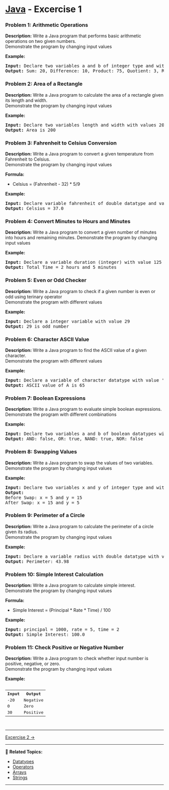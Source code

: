 # [Java](../../) - Excercise 1

### Problem 1: Arithmetic Operations
**Description:**
Write a Java program that performs basic arithmetic operations on two given numbers.
<br/>Demonstrate the program by changing input values

**Example:**
<pre>
<b>Input:</b> Declare two variables a and b of integer type and with values 15 and 5
<b>Output:</b> Sum: 20, Difference: 10, Product: 75, Quotient: 3, Remainder: 0
</pre>


### Problem 2: Area of a Rectangle
**Description:**
Write a Java program to calculate the area of a rectangle given its length and width.
<br/>Demonstrate the program by changing input values

**Example:**
<pre>
<b>Input:</b> Declare two variables length and width with values 20 and 10
<b>Output:</b> Area is 200
</pre>

### Problem 3: Fahrenheit to Celsius Conversion
**Description:**
Write a Java program to convert a given temperature from Fahrenheit to Celsius.
<br/>Demonstrate the program by changing input values

**Formula:**
- Celsius = (Fahrenheit - 32) * 5/9

**Example:**
<pre>
<b>Input:</b> Declare variable fahrenheit of double datatype and value 98.6
<b>Output:</b> Celsius = 37.0
</pre>

### Problem 4: Convert Minutes to Hours and Minutes
**Description:**
Write a Java program to convert a given number of minutes into hours and remaining minutes.
Demonstrate the program by changing input values

**Example:**
<pre>
<b>Input:</b> Declare a variable duration (integer) with value 125
<b>Output:</b> Total Time = 2 hours and 5 minutes
</pre>

### Problem 5: Even or Odd Checker
**Description:**
Write a Java program to check if a given number is even or odd using terinary operator
<br/>Demonstrate the program with different values

**Example:**
<pre>
<b>Input:</b> Declare a integer variable with value 29
<b>Output:</b> 29 is odd number
</pre>

### Problem 6: Character ASCII Value
**Description:**
Write a Java program to find the ASCII value of a given character.
<br/>Demonstrate the program with different values

**Example:**
<pre>
<b>Input:</b> Declare a variable of character datatype with value 'A'
<b>Output:</b> ASCII value of A is 65
</pre>

### Problem 7: Boolean Expressions

**Description:**
Write a Java program to evaluate simple boolean expressions.
<br/>Demonstrate the program with different combinations

**Example:**
<pre>
<b>Input:</b> Declare two variables a and b of boolean datatypes with values true and false
<b>Output:</b> AND: false, OR: true, NAND: true, NOR: false
</pre>

### Problem 8: Swapping Values

**Description:**
Write a Java program to swap the values of two variables.
Demonstrate the program by changing input values

**Example:**
<pre>
<b>Input:</b> Declare two variables x and y of integer type and with values 15 and 5
<b>Output:</b> <br/>Before Swap: x = 5 and y = 15<br/>After Swap: x = 15 and y = 5
</pre>

### Problem 9: Perimeter of a Circle
**Description:**
Write a Java program to calculate the perimeter of a circle given its radius.
<br/>Demonstrate the program by changing input values

**Example:**
<pre>
<b>Input:</b> Declare a variable radius with double datatype with value 7.0
<b>Output:</b> Perimeter: 43.98
</pre>

### Problem 10: Simple Interest Calculation
**Description:**
Write a Java program to calculate simple interest.
<br/>Demonstrate the program by changing input values

**Formula:**
- Simple Interest = (Principal * Rate * Time) / 100

**Example:**
<pre>
<b>Input:</b> principal = 1000, rate = 5, time = 2
<b>Output:</b> Simple Interest: 100.0
</pre>

### Problem 11: Check Positive or Negative Number
**Description:**
Write a Java program to check whether input number is positive, negative, or zero.
<br/>Demonstrate the program by changing input values

**Example:**
<pre>
<table>
<tr><th>Input</th><th>Output</th></tr>
<tr><td>-20</td><td>Negative</td></tr>
<tr><td>0</td><td>Zero</td></tr>
<tr><td>30</td><td>Positive</td></tr>
</table>
</pre>

---

[Excercise 2 →](../02-arrays)

---

🔗 **Related Topics:**
- [Datatypes](../../datatypes/)
- [Operators](../../operators)
- [Arrays](../../arrays)
- [Strings](../../strings)

---